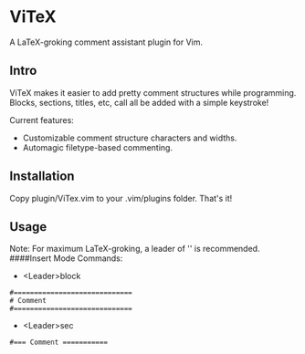 ViTeX
=====

A LaTeX-groking comment assistant plugin for Vim.

Intro
-----

ViTeX makes it easier to add pretty comment structures while programming. 
Blocks, sections, titles, etc, call all be added with a simple keystroke!

Current features:
  * Customizable comment structure characters and widths.
  * Automagic filetype-based commenting.

Installation
------------

Copy plugin/ViTex.vim to your .vim/plugins folder. That's it!

Usage
-----

Note: For maximum LaTeX-groking, a leader of '\' is recommended.
####Insert Mode Commands:

 * \<Leader\>block
```
#=============================
# Comment
#=============================
```

 * \<Leader\>sec
```
#=== Comment ===========
```

